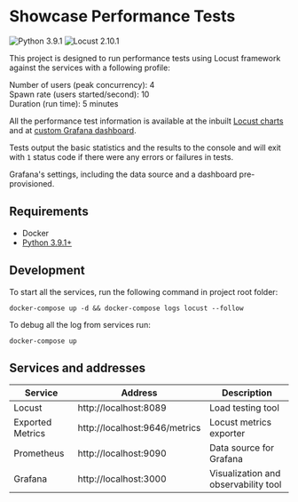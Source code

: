 # Showcase Performance Tests
![Python 3.9.1](https://img.shields.io/badge/Python-3.9.1-green.svg)
![Locust 2.10.1](https://img.shields.io/badge/Locust-2.10.1-purple.svg)

This project is designed to run performance tests using Locust framework against the services with a following profile:

Number of users (peak concurrency): 4 \
Spawn rate (users started/second): 10 \
Duration (run time): 5 minutes

All the performance test information is available at the inbuilt [Locust charts](http://localhost:8089) and at
[custom Grafana dashboard](http://localhost:3000/d/0WllLp6mq/locust-test).

Tests output the basic statistics and the results to the console and will exit with `1` status code if there were any
errors or failures in tests.

Grafana's settings, including the data source and a dashboard pre-provisioned.

## Requirements

* Docker
* [Python 3.9.1+](https://www.python.org/downloads/release/python-3910/)

## Development

To start all the services, run the following command in project root folder:

    docker-compose up -d && docker-compose logs locust --follow

To debug all the log from services run:

    docker-compose up

## Services and addresses

| Service          | Address                       | Description                          |
|------------------|-------------------------------|--------------------------------------|
| Locust           | http://localhost:8089         | Load testing tool                    |
| Exported Metrics | http://localhost:9646/metrics | Locust metrics exporter              |
| Prometheus       | http://localhost:9090         | Data source for Grafana              |
| Grafana          | http://localhost:3000         | Visualization and observability tool |
